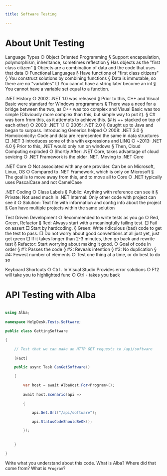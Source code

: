 ```yaml
---

title: Software Testing

---
```

 
# About Unit Testing
 
Language Types
    ○ Object Oriented Programming
        § Support encapsulation, polymorphism, inheritance, sometimes reflection
        § Has objects as the "first class citizen"
        § Objects are a combination of data and the code that uses that data
    ○ Functional Languages
        § Have functions of "first class citizens"
        § You construct solutions by combining functions
        § Data is immutable, so there are no "variables"
            □ You cannot have a string later become an int
        § You cannot have a variable set equal to a function.
    
.NET History
    ○ 2002: .NET 1.0 was released
        § Prior to this, C++ and Visual Basic were standard for Windows programmers
        § There was a need for a bridge between the two, as C++ was too complex and Visual Basic was too simple (Obviously more complex than this, but simple way to put it).
        § C# was born from this, as it attempts to achieve this. (# is ++ stacked on top of each other)
    ○ 2003: .NET 1.1
    ○ 2005: .NET 2.0
        § Caught up to Java and began to surpass. Introducing Generics helped 
    ○ 2008: .NET 3.0
        § Homoiconicity: Code and data are represented the same in data structures
            □ .NET 3 introduces some of this with expressions and LINQ
    ○ ~2013: .NET 4.0
        § Prior to this, .NET would only run on windows
        § Then, Cloud Computing exploded
    ○ Shortly After: .NET Core, takes advantage of cloud sevicing
    ○ .NET Framework is the older .NET. Moving to .NET Core

.NET Core
    ○ Not associated with any one provider. Can be on Microsoft, Linux, OS
    ○ Compared to .NET Framework, which is only on Microsoft
        § The goal is to move away from this, and to move all to Core
    ○ .NET typically uses PascalCase and not CamelCase

.NET Coding
    ○ Class Labels
        § Public: Anything with reference can see it
        § Private: Not used much in .NET
        Internal: Only other code with project can see it
    ○ Solution: Text file with information and config info about the project
        § Can have multiple projects within the same solution

Test Driven Development
    ○ Recommended to write tests as you go
    ○ Red, Green, Refactor
        § Red: Always start with a meaningfully failing test.
            □ Fail on assert
            □ Start by hardcoding.
        § Green: Write ridiculous (bad) code to get the test to pass.
            □ Do not worry about good conventions at all just yet, just get green
            □ If it takes longer than 2-3 minutes, then go back and rewrite test
        § Refactor: Start worrying about making it good.
    ○ Goal of code in order
        § #1: Passes the code
        § #2: Reveals intention
        § #3: No duplication
        § #4: Fewest number of elements
    ○ Test one thing at a time, or do best to do so

Keyboard Shortcuts
    ○ Ctrl . In Visual Studio Provides error solutions
    ○ F12 will take you to highlighted func
    ○ Ctrl - takes you back
 
# API Testing with Alba
 
```csharp
 
using Alba;
 
namespace HelpDesk.Tests.Software;

public class GettingSoftware

{

    // Test that we can make an HTTP GET requests to /api/software
 
    [Fact]

    public async Task CanGetSoftware()

    {

        var host = await AlbaHost.For<Program>();
 
        await host.Scenario(api =>

        {

            api.Get.Url("/api/software");

            api.StatusCodeShouldBeOk();

        });
 
 
    }

}

```
 
Write what you understand about this code. What is Alba? Where did that come from? What is `Program`?
 